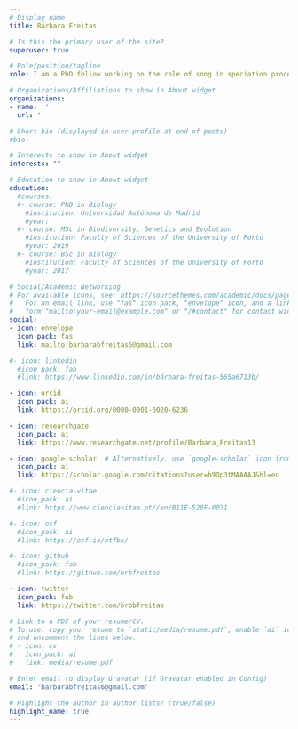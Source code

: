 ```yaml
---
# Display name
title: Bárbara Freitas

# Is this the primary user of the site?
superuser: true

# Role/position/tagline
role: I am a PhD fellow working on the role of song in speciation processes of island birds at the  National Museum <br> of Natural Sciences in Madrid and at the Evolution and Biological Diversity Laboratory in Toulouse. 

# Organizations/Affiliations to show in About widget
organizations:
- name: ''
  url: ''

# Short bio (displayed in user profile at end of posts)
#bio:

# Interests to show in About widget
interests: ""

# Education to show in About widget
education:
  #courses:
  #- course: PhD in Biology
    #institution: Universidad Autónoma de Madrid
    #year:
  #- course: MSc in Biodiversity, Genetics and Evolution
    #institution: Faculty of Sciences of the University of Porto
    #year: 2019
  #- course: BSc in Biology
    #institution: Faculty of Sciences of the University of Porto
    #year: 2017

# Social/Academic Networking
# For available icons, see: https://sourcethemes.com/academic/docs/page-builder/#icons
#   For an email link, use "fas" icon pack, "envelope" icon, and a link in the
#   form "mailto:your-email@example.com" or "/#contact" for contact widget.
social:
- icon: envelope
  icon_pack: fas
  link: mailto:barbarabfreitas6@gmail.com

#- icon: linkedin
  #icon_pack: fab
  #link: https://www.linkedin.com/in/bárbara-freitas-565a6713b/

- icon: orcid
  icon_pack: ai
  link: https://orcid.org/0000-0001-6020-6236

- icon: researchgate
  icon_pack: ai
  link: https://www.researchgate.net/profile/Barbara_Freitas13

- icon: google-scholar  # Alternatively, use `google-scholar` icon from `ai` icon pack
  icon_pack: ai
  link: https://scholar.google.com/citations?user=h9Op3tMAAAAJ&hl=en

#- icon: ciencia-vitae
  #icon_pack: ai
  #link: https://www.cienciavitae.pt//en/B11E-528F-0071

#- icon: osf
  #icon_pack: ai
  #link: https://osf.io/ntfbx/

#- icon: github
  #icon_pack: fab
  #link: https://github.com/brbfreitas

- icon: twitter
  icon_pack: fab
  link: https://twitter.com/brbbfreitas

# Link to a PDF of your resume/CV.
# To use: copy your resume to `static/media/resume.pdf`, enable `ai` icons in `params.toml`, 
# and uncomment the lines below.
# - icon: cv
#   icon_pack: ai
#   link: media/resume.pdf

# Enter email to display Gravatar (if Gravatar enabled in Config)
email: "barbarabfreitas6@gmail.com"

# Highlight the author in author lists? (true/false)
highlight_name: true
---
```



